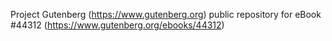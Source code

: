 Project Gutenberg (https://www.gutenberg.org) public repository for eBook #44312 (https://www.gutenberg.org/ebooks/44312)
